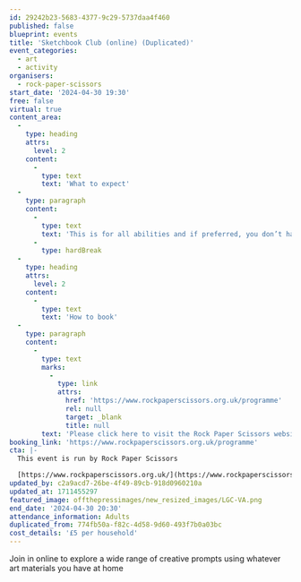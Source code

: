```yaml
---
id: 29242b23-5683-4377-9c29-5737daa4f460
published: false
blueprint: events
title: 'Sketchbook Club (online) (Duplicated)'
event_categories:
  - art
  - activity
organisers:
  - rock-paper-scissors
start_date: '2024-04-30 19:30'
free: false
virtual: true
content_area:
  -
    type: heading
    attrs:
      level: 2
    content:
      -
        type: text
        text: 'What to expect'
  -
    type: paragraph
    content:
      -
        type: text
        text: 'This is for all abilities and if preferred, you don’t have to be visible or contribute in any way if you choose. Everybody is welcome!'
      -
        type: hardBreak
  -
    type: heading
    attrs:
      level: 2
    content:
      -
        type: text
        text: 'How to book'
  -
    type: paragraph
    content:
      -
        type: text
        marks:
          -
            type: link
            attrs:
              href: 'https://www.rockpaperscissors.org.uk/programme'
              rel: null
              target: _blank
              title: null
        text: 'Please click here to visit the Rock Paper Scissors website and book your place.'
booking_link: 'https://www.rockpaperscissors.org.uk/programme'
cta: |-
  This event is run by Rock Paper Scissors

  [https://www.rockpaperscissors.org.uk/](https://www.rockpaperscissors.org.uk/)
updated_by: c2a9acd7-26be-4f49-89cb-918d0960210a
updated_at: 1711455297
featured_image: offthepressimages/new_resized_images/LGC-VA.png
end_date: '2024-04-30 20:30'
attendance_information: Adults
duplicated_from: 774fb50a-f82c-4d58-9d60-493f7b0a03bc
cost_details: '£5 per household'
---
```

Join in online to explore a wide range of creative prompts using whatever art materials you have at home
